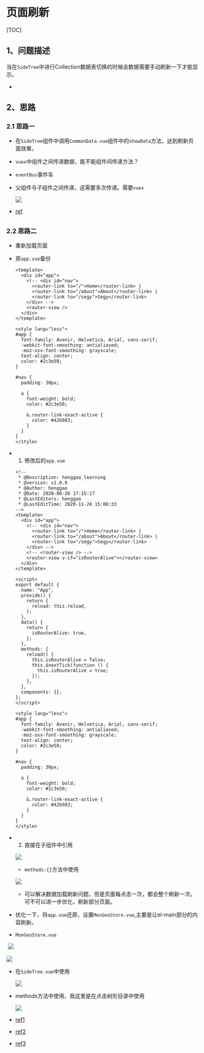 # 页面刷新

[TOC]

## 1、问题描述

当在`SideTree`中进行Collection数据表切换的时候会数据需要手动刷新一下才能显示。

- 

  

## 2、思路

### 2.1 思路一

- 在`SideTree`组件中调用`CommonData.vue`组件中的`showData`方法，达到刷新页面效果。

- `vuex`中组件之间传递数据，能不能组件间传递方法？

- `eventBus`事件车

- 父组件与子组件之间传递，这需要多次传递。需要`vuex`

  ![](IMG/微信截图_20201124161157.png)

- [ref](https://segmentfault.com/a/1190000022083517)

## 

### 2.2 思路二

- 重新加载页面

- 原`app.vue`备份

  ```vue
  <template>
    <div id="app">
      <!-- <div id="nav">
        <router-link to="/">Home</router-link> |
        <router-link to="/about">About</router-link> |
        <router-link to="/segy">Segy</router-link>
      </div> -->
      <router-view />
    </div>
  </template>
  
  <style lang="less">
  #app {
    font-family: Avenir, Helvetica, Arial, sans-serif;
    -webkit-font-smoothing: antialiased;
    -moz-osx-font-smoothing: grayscale;
    text-align: center;
    color: #2c3e50;
  }
  
  #nav {
    padding: 30px;
  
    a {
      font-weight: bold;
      color: #2c3e50;
  
      &.router-link-exact-active {
        color: #42b983;
      }
    }
  }
  </style>
  
  ```

- 1. 修改后的`app.vue`

  ```vue
  <!--
   * @Description: henggao_learning
   * @version: v1.0.0
   * @Author: henggao
   * @Date: 2020-08-26 17:15:17
   * @LastEditors: henggao
   * @LastEditTime: 2020-11-24 15:08:33
  -->
  <template>
    <div id="app">
      <!-- <div id="nav">
        <router-link to="/">Home</router-link> |
        <router-link to="/about">About</router-link> |
        <router-link to="/segy">Segy</router-link>
      </div> -->
      <!-- <router-view /> -->
      <router-view v-if="isRouterAlive"></router-view>
    </div>
  </template>
  
  <script>
  export default {
    name: "App",
    provide() {
      return {
        reload: this.reload,
      };
    },
    data() {
      return {
        isRouterAlive: true,
      };
    },
    methods: {
      reload() {
        this.isRouterAlive = false;
        this.$nextTick(function () {
          this.isRouterAlive = true;
        });
      },
    },
    components: {},
  };
  </script>
  
  <style lang="less">
  #app {
    font-family: Avenir, Helvetica, Arial, sans-serif;
    -webkit-font-smoothing: antialiased;
    -moz-osx-font-smoothing: grayscale;
    text-align: center;
    color: #2c3e50;
  }
  
  #nav {
    padding: 30px;
  
    a {
      font-weight: bold;
      color: #2c3e50;
  
      &.router-link-exact-active {
        color: #42b983;
      }
    }
  }
  </style>
  
  ```

- 2. 直接在子组件中引用

  ![](IMG/微信截图_20201124151949.png)

  - `methods:{}`方法中使用

  ![](IMG/微信截图_20201124152123.png)

  - 可以解决数据加载刷新问题，但是页面每点击一次，都会整个刷新一次。可不可以进一步优化，刷新部分页面。

- 优化一下，将`app.vue`还原，设置`MonGeoStore.vue`,主要是让el-main部分的内容刷新。

- `MonGeoStore.vue`

​	![](IMG/微信截图_20201124171721.png)

![](IMG/微信截图_20201124171809.png)



- 在`SideTree.vue`中使用

  ![](IMG/微信截图_20201124171954.png)

- methods方法中使用，我这里是在点击树形目录中使用

  ![](IMG/微信截图_20201124172158.png)

  

- [ref1](https://blog.csdn.net/yufengaotian/article/details/81238792?utm_medium=distribute.pc_relevant.none-task-blog-BlogCommendFromMachineLearnPai2-1.control&depth_1-utm_source=distribute.pc_relevant.none-task-blog-BlogCommendFromMachineLearnPai2-1.control)

- [ref2](https://www.jb51.net/article/151984.htm)
- [ref3](https://segmentfault.com/q/1010000017757328)

